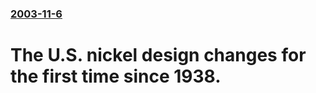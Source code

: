 ### [2003-11-6](/news/2003/11/6/index.md)

#  The U.S. nickel design changes for the first time since 1938.



